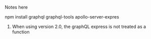 Notes here

npm install graphql graphql-tools apollo-server-expres

1. When using version 2.0, the graphQL express is not treated as a function